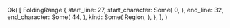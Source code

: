 Ok(
    [
        FoldingRange {
            start_line: 27,
            start_character: Some(
                0,
            ),
            end_line: 32,
            end_character: Some(
                44,
            ),
            kind: Some(
                Region,
            ),
        },
    ],
)